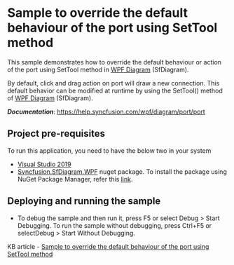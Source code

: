 # Sample to override the default behaviour of the port using SetTool method

This sample demonstrates how to override the default behaviour or action of the port using SetTool method in [WPF Diagram](https://www.syncfusion.com/wpf-controls/diagram) (SfDiagram).

By default, click and drag action on port will draw a new connection. This default behavior can be modified at runtime by using the SetTool() method of [WPF Diagram](https://www.syncfusion.com/wpf-controls/diagram) (SfDiagram).

__*Documentation*__: https://help.syncfusion.com/wpf/diagram/port/port

## Project pre-requisites

To run this application, you need to have the below two in your system

* [Visual Studio 2019](https://www.visualstudio.com/wpf-vs)
* [Syncfusion.SfDiagram.WPF](https://www.nuget.org/packages/Syncfusion.SfDiagram.WPF/) nuget package. To install the package using NuGet Package Manager, refer this [link](https://docs.microsoft.com/en-us/nuget/quickstart/install-and-use-a-package-in-visual-studio#nuget-package-manager).

## Deploying and running the sample
* To debug the sample and then run it, press F5 or select Debug > Start Debugging. To run the sample without debugging, press Ctrl+F5 or selectDebug > Start Without Debugging.

KB article - [Sample to override the default behaviour of the port using SetTool method](https://www.syncfusion.com/kb/9622/how-to-decide-whether-to-drag-or-draw-a-connection-on-port-at-runtime-in-the-wpf-diagram)
